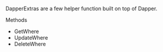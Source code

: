 DapperExtras are a few helper function built on top of Dapper.

Methods
* GetWhere
* UpdateWhere
* DeleteWhere